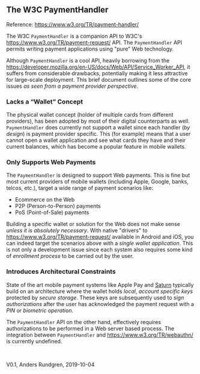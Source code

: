 ## The W3C PaymentHandler

Reference: https://www.w3.org/TR/payment-handler/

The W3C `PaymentHandler` is a companion API to W3C's
https://www.w3.org/TR/payment-request/ API. The `PaymentHandler` API
permits writing payment applications using "pure" Web technology.

Although `PaymentHandler` is a cool API, heavily borrowing from the https://developer.mozilla.org/en-US/docs/Web/API/Service_Worker_API, 
it suffers from considerable drawbacks, potentially making it less attractive for large-scale deployment.  This brief document
outlines some of the core issues *as seen from a payment provider perspective*.

### Lacks a “Wallet” Concept
The physical wallet concept (holder of multiple cards 
from different providers), has been adopted by most of their digital counterparts as
well. `PaymentHandler` does currently not support a wallet since each handler
(*by design*) is payment provider specific.  This (for example) means
that a user cannot open a wallet application and see what cards they have and their
current balances, which has become a popular feature in mobile wallets.

### Only Supports Web Payments
The `PaymentHandler` is designed to support Web payments.  This is
fine but most current providers of mobile wallets (including
Apple, Google, banks, telcos, etc.), target a
wide range of payment scenarios like:
- Ecommerce on the Web
- P2P (Person-to-Person) payments
- PoS (Point-of-Sale) payments

Building a specific wallet or solution for the Web does not make sense 
*unless it is absolutely necessary*. With native "drivers" to
https://www.w3.org/TR/payment-request/ available in Android and iOS,
you can indeed target the scenarios above with a *single wallet application*. This is
not only a development issue since each system also requires some
kind of *enrollment process* to be carried out by the user.

### Introduces Architectural Constraints
State of the art mobile payment systems like Apple Pay and 
[Saturn](https://cyberphone.github.io/doc/saturn/saturn-authorization.pdf) typically
build on an architecture where the wallet holds *local*, *account specific keys* protected
by *secure storage*. These keys are subsequently used to *sign authorizations* 
after the user has acknowledged the payment request with a *PIN* or
*biometric operation*.

The `PaymentHandler` API on the other hand, effectively requires authorizations to be performed in a
Web server based process.  The integration between `PaymentHandler` and
https://www.w3.org/TR/webauthn/ is currently undefined.

&nbsp;

V0.1, Anders Rundgren, 2019-10-04
